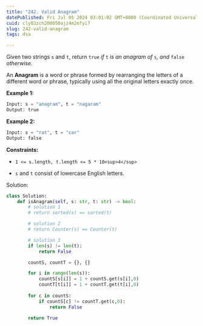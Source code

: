 ```yaml
---
title: "242. Valid Anagram"
datePublished: Fri Jul 05 2024 03:01:02 GMT+0000 (Coordinated Universal Time)
cuid: cly83zch200050ajz4m2efyi7
slug: 242-valid-anagram
tags: dsa

---
```


Given two strings `s` and `t`, return `true` *if* `t` *is an anagram of* `s`*, and* `false` *otherwise*.

An **Anagram** is a word or phrase formed by rearranging the letters of a different word or phrase, typically using all the original letters exactly once.

**Example 1:**

```python
Input: s = "anagram", t = "nagaram"
Output: true
```

**Example 2:**

```python
Input: s = "rat", t = "car"
Output: false
```

**Constraints:**

* `1 <= s.length, t.length <= 5 * 10<sup>4</sup>`
    
* `s` and `t` consist of lowercase English letters.
    

Solution:

```python
class Solution:
    def isAnagram(self, s: str, t: str) -> bool:
        # solution 1
        # return sorted(s) == sorted(t)

        # solution 2
        # return Counter(s) == Counter(t)

        # solution 3
        if len(s) != len(t):
            return False

        countS, countT = {}, {}

        for i in range(len(s)):
            countS[s[i]] = 1 + countS.get(s[i],0)
            countT[t[i]] = 1 + countT.get(t[i],0)
        
        for c in countS:
            if countS[c] != countT.get(c,0):
                return False
        
        return True
```
